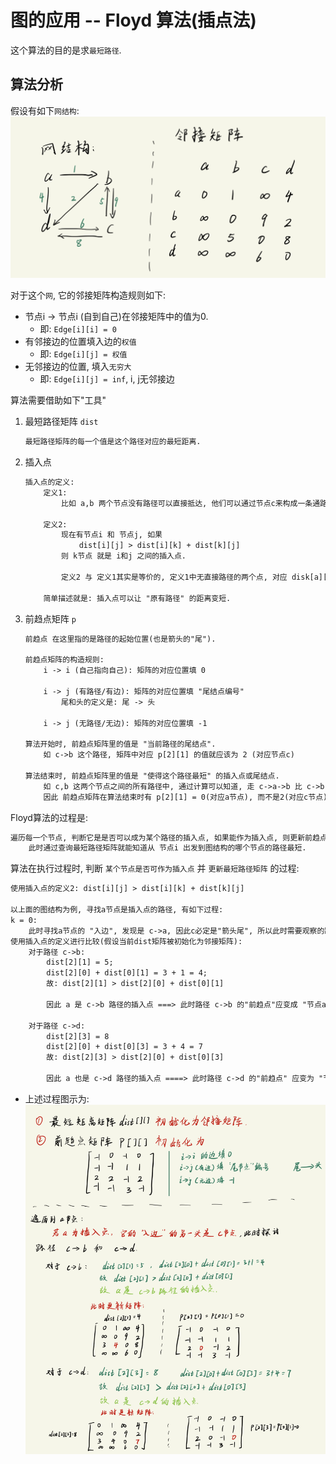 # 图的应用 -- Floyd 算法(插点法)
这个算法的目的是求`最短路径`.


## 算法分析

假设有如下`网结构`:
![](图的应用_Floyd算法_images/Floyd算法使用的图结构.png)

对于这个`网`, 它的邻接矩阵构造规则如下: 
- 节点i -> 节点i (自到自己)在邻接矩阵中的值为0.
  - 即: `Edge[i][i] = 0`
- 有邻接边的位置填入边的`权值`
  - 即: `Edge[i][j] = 权值`
- 无邻接边的位置, 填入`无穷大`
  - 即: `Edge[i][j] = inf`, i, j无邻接边

算法需要借助如下"工具"
1. 最短路径矩阵 `dist`
    ```txt
    最短路径矩阵的每一个值是这个路径对应的最短距离.
    ```
2. 插入点
    ```txt
    插入点的定义:
        定义1:
            比如 a,b 两个节点没有路径可以直接抵达, 他们可以通过节点c来构成一条通路, 此时c就是 ab之间的 "插入点".

        定义2: 
            现在有节点i 和 节点j, 如果 
                dist[i][j] > dist[i][k] + dist[k][j]
            则 k节点 就是 i和j 之间的插入点.

            定义2 与 定义1其实是等价的, 定义1中无直接路径的两个点, 对应 disk[a][b] = inf, 为无穷大, 故一定有 dist[a][b] > dist[a][k] + dist[k][b]
        
        简单描述就是: 插入点可以让 "原有路径" 的距离变短.
    ```
3. 前趋点矩阵 `p`
    ```txt
    前趋点 在这里指的是路径的起始位置(也是箭头的"尾").

    前趋点矩阵的构造规则:
        i -> i (自己指向自己): 矩阵的对应位置填 0

        i -> j (有路径/有边): 矩阵的对应位置填 "尾结点编号"
            尾和头的定义是: 尾 -> 头  
    
        i -> j (无路径/无边): 矩阵的对应位置填 -1
    
    算法开始时, 前趋点矩阵里的值是 "当前路径的尾结点".
        如 c->b 这个路径, 矩阵中对应 p[2][1] 的值就应该为 2 (对应节点c)

    算法结束时, 前趋点矩阵里的值是 "使得这个路径最短" 的插入点或尾结点.
        如 c,b 这两个节点之间的所有路径中, 通过计算可以知道, 走 c->a->b 比 c->b 的距离要短, 
        因此 前趋点矩阵在算法结束时有 p[2][1] = 0(对应a节点), 而不是2(对应c节点).
    ```

Floyd算法的过程是:
```txt
遍历每一个节点, 判断它是是否可以成为某个路径的插入点, 如果能作为插入点, 则更新前趋点矩阵和最短路径矩阵, 直到所有节点遍历结束.
    此时通过查询最短路径矩阵就能知道从 节点i 出发到图结构的哪个节点的路径最短.
```

算法在执行过程时, 判断 `某个节点是否可作为插入点` 并 `更新最短路径矩阵` 的过程:
```txt
使用插入点的定义2: dist[i][j] > dist[i][k] + dist[k][j]

以上面的图结构为例, 寻找a节点是插入点的路径, 有如下过程:
k = 0: 
    此时寻找a节点的 "入边", 发现是 c->a, 因此c必定是"箭头尾", 所以此时需要观察的路径是 c->b 和 c->d
使用插入点的定义进行比较(假设当前dist矩阵被初始化为邻接矩阵):
    对于路径 c->b:
        dist[2][1] = 5;  
        dist[2][0] + dist[0][1] = 3 + 1 = 4;
        故: dist[2][1] > dist[2][0] + dist[0][1]
        
        因此 a 是 c->b 路径的插入点 ===> 此时路径 c->b 的"前趋点"应变成 "节点a", 最短路径矩阵中 dist[2][1] 也应更新为 4
    
    对于路径 c->d:
        dist[2][3] = 8
        dist[2][0] + dist[0][3] = 3 + 4 = 7
        故: dist[2][3] > dist[2][0] + dist[0][3]

        因此 a 也是 c->d 路径的插入点 ====> 此时路径 c->d 的"前趋点" 应变为 "节点a", 最短路径矩阵中 dist[2][3] 也应更新为 7
```
- 上述过程图示为:
    ![](图的应用_Floyd算法_images/Floyd执行过程分析_图示.png)










